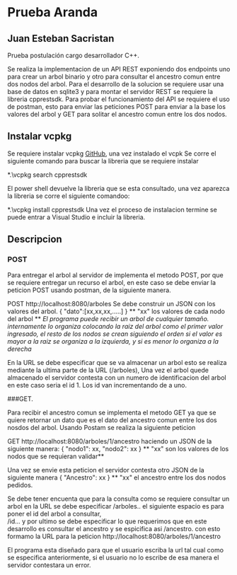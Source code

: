 # Prueba Aranda 
## Juan Esteban Sacristan

Prueba postulación cargo desarrollador C++.

Se realiza la implementacion de un API REST exponiendo dos endpoints uno para crear un arbol binario y otro para consultar el ancestro comun entre dos nodos 
del arbol. Para el desarrollo de la solucion se requiere usar una base de datos en sqlite3 y para montar el servidor REST se requiere la libreria cpprestsdk.
Para probar el funcionamiento del API se requiere el uso de postman, esto para enviar las peticiones POST para enviar a la base los valores del arbol y GET para 
solitar el ancestro comun entre los dos nodos. 

## Instalar vcpkg

Se requiere instalar vcpkg [GitHub](https://github.com/microsoft/vcpkg.git), una vez instalado el vcpk 
Se corre el siguiente comando para buscar la libreria que se requiere instalar 

*.\vcpkg search cpprestsdk


El power shell devuelve la libreria que se esta consultado, una vez aparezca la libreria se corre el siguiente comandoo:

*.\vcpkg install cpprestsdk
Una vez el proceso de instalacion termine se puede entrar a Visual Studio e incluir la libreria. 

## Descripcion
### POST 

Para entregar el arbol al servidor de implementa el metodo POST, por que se requiere entregar un recurso el arbol, en este caso se debe enviar la peticion POST 
usando postman, de la siguiente manera. 

POST http://localhost:8080/arboles
Se debe construir un JSON con los valores del arbol. 
{
    "dato":[xx,xx,xx,.....]
}
** "xx" los valores de cada nodo del arbol **
*El programa puede recibir un arbol de cualquier tamaño. internamente lo organiza colocando la raiz del arbol como el primer valor ingresado, el resto de los nodos se crean 
siguiendo el orden si el valor es mayor a la raiz se organiza a la izquierda, y si es menor lo organiza a la derecha* 

En la URL se debe especificar que se va almacenar un arbol esto se realiza mediante la ultima parte de la URL (/arboles), Una vez el arbol quede almacenado el servidor contesta
con un numero de identificacion del arbol en este caso seria el id 1. Los id van incrementando de a uno. 

###GET.

Para recibir el ancestro comun se implementa el metodo GET ya que se quiere retornar un dato que es el dato del ancestro comun entre los dos nosdos del arbol. 
Usando Postam se realiza la siguiente peticion 

GET  http://localhost:8080/arboles/1/ancestro 
haciendo un JSON de la  siguiente manera:
{
    "nodo1": xx,
    "nodo2": xx
}
** "xx" son los valores de los nodos que se requieran validar**

Una vez se envie esta peticion el servidor contesta otro JSON de la siguiente manera
{
    "Ancestro": xx
}
** "xx" el ancestro entre los dos nodos pedidos. 

Se debe tener encuenta que para la consulta como se requiere consultar un arbol en la URL se debe especificar /arboles..  el siguiente espacio es para poner el id del arbol a consultar,  
/id... y por ultimo se debe especificar lo que requerimos que en este desarrollo es consultar el ancestro y se espicifica asi /ancestro.   con esto formamo la URL para la peticion http://localhost:8080/arboles/1/ancestro 

El programa esta diseñado para que el usuario escriba la url tal cual como se especifica anteriormente, si el usuario no lo escribe de esa manera el servidor contestara un error. 


